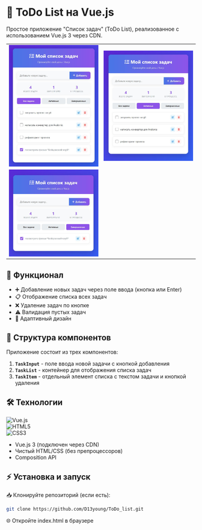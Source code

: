 # 📝 __ToDo List на Vue.js__

Простое приложение "Список задач" (ToDo List), реализованное с использованием Vue.js 3 через CDN.

<table align="center">
  <tr>
    <td><img src="./images/1.JPG" alt="Скриншот 1" width="500"></td>
    <td><img src="./images/2.JPG" alt="Скриншот 2" width="500"></td>
  </tr>
  <tr>
    <td><img src="./images/3.JPG" alt="Скриншот 3" width="500"></td>
    <td></td>
  </tr>
</table>


## 🚀 __Функционал__

- ➕ Добавление новых задач через поле ввода (кнопка или Enter)
- 📋 Отображение списка всех задач
- ❌ Удаление задач по кнопке
- ⚠️ Валидация пустых задач
- 📱 Адаптивный дизайн

## 🧩 __Структура компонентов__

Приложение состоит из трех компонентов:

1. **`TaskInput`** - поле ввода новой задачи с кнопкой добавления
2. **`TaskList`** - контейнер для отображения списка задач
3. **`TaskItem`** - отдельный элемент списка с текстом задачи и кнопкой удаления

## 🛠️ Технологии

![Vue.js](https://img.shields.io/badge/-Vue.js-4FC08D?logo=vue.js&logoColor=white)  
![HTML5](https://img.shields.io/badge/-HTML5-E34F26?logo=html5&logoColor=white)  
![CSS3](https://img.shields.io/badge/-CSS3-1572B6?logo=css3&logoColor=white)  

- Vue.js 3 (подключен через CDN)
- Чистый HTML/CSS (без препроцессоров)
- Composition API

## ⚡ __Установка и запуск__

📥 Клонируйте репозиторий (если есть):

   ```bash
   git clone https://github.com/D13young/ToDo_list.git
   ```
   🌐 Откройте index.html в браузере
